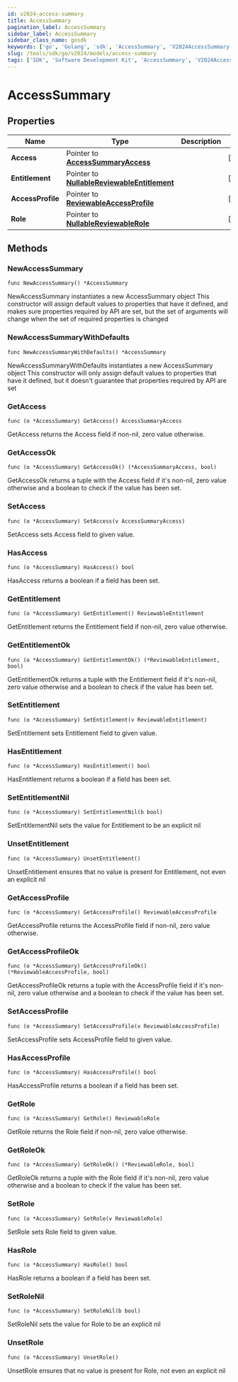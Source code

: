 ```yaml
---
id: v2024-access-summary
title: AccessSummary
pagination_label: AccessSummary
sidebar_label: AccessSummary
sidebar_class_name: gosdk
keywords: ['go', 'Golang', 'sdk', 'AccessSummary', 'V2024AccessSummary'] 
slug: /tools/sdk/go/v2024/models/access-summary
tags: ['SDK', 'Software Development Kit', 'AccessSummary', 'V2024AccessSummary']
---
```


# AccessSummary

## Properties

Name | Type | Description | Notes
------------ | ------------- | ------------- | -------------
**Access** | Pointer to [**AccessSummaryAccess**](access-summary-access) |  | [optional] 
**Entitlement** | Pointer to [**NullableReviewableEntitlement**](reviewable-entitlement) |  | [optional] 
**AccessProfile** | Pointer to [**ReviewableAccessProfile**](reviewable-access-profile) |  | [optional] 
**Role** | Pointer to [**NullableReviewableRole**](reviewable-role) |  | [optional] 

## Methods

### NewAccessSummary

`func NewAccessSummary() *AccessSummary`

NewAccessSummary instantiates a new AccessSummary object
This constructor will assign default values to properties that have it defined,
and makes sure properties required by API are set, but the set of arguments
will change when the set of required properties is changed

### NewAccessSummaryWithDefaults

`func NewAccessSummaryWithDefaults() *AccessSummary`

NewAccessSummaryWithDefaults instantiates a new AccessSummary object
This constructor will only assign default values to properties that have it defined,
but it doesn't guarantee that properties required by API are set

### GetAccess

`func (o *AccessSummary) GetAccess() AccessSummaryAccess`

GetAccess returns the Access field if non-nil, zero value otherwise.

### GetAccessOk

`func (o *AccessSummary) GetAccessOk() (*AccessSummaryAccess, bool)`

GetAccessOk returns a tuple with the Access field if it's non-nil, zero value otherwise
and a boolean to check if the value has been set.

### SetAccess

`func (o *AccessSummary) SetAccess(v AccessSummaryAccess)`

SetAccess sets Access field to given value.

### HasAccess

`func (o *AccessSummary) HasAccess() bool`

HasAccess returns a boolean if a field has been set.

### GetEntitlement

`func (o *AccessSummary) GetEntitlement() ReviewableEntitlement`

GetEntitlement returns the Entitlement field if non-nil, zero value otherwise.

### GetEntitlementOk

`func (o *AccessSummary) GetEntitlementOk() (*ReviewableEntitlement, bool)`

GetEntitlementOk returns a tuple with the Entitlement field if it's non-nil, zero value otherwise
and a boolean to check if the value has been set.

### SetEntitlement

`func (o *AccessSummary) SetEntitlement(v ReviewableEntitlement)`

SetEntitlement sets Entitlement field to given value.

### HasEntitlement

`func (o *AccessSummary) HasEntitlement() bool`

HasEntitlement returns a boolean if a field has been set.

### SetEntitlementNil

`func (o *AccessSummary) SetEntitlementNil(b bool)`

 SetEntitlementNil sets the value for Entitlement to be an explicit nil

### UnsetEntitlement
`func (o *AccessSummary) UnsetEntitlement()`

UnsetEntitlement ensures that no value is present for Entitlement, not even an explicit nil
### GetAccessProfile

`func (o *AccessSummary) GetAccessProfile() ReviewableAccessProfile`

GetAccessProfile returns the AccessProfile field if non-nil, zero value otherwise.

### GetAccessProfileOk

`func (o *AccessSummary) GetAccessProfileOk() (*ReviewableAccessProfile, bool)`

GetAccessProfileOk returns a tuple with the AccessProfile field if it's non-nil, zero value otherwise
and a boolean to check if the value has been set.

### SetAccessProfile

`func (o *AccessSummary) SetAccessProfile(v ReviewableAccessProfile)`

SetAccessProfile sets AccessProfile field to given value.

### HasAccessProfile

`func (o *AccessSummary) HasAccessProfile() bool`

HasAccessProfile returns a boolean if a field has been set.

### GetRole

`func (o *AccessSummary) GetRole() ReviewableRole`

GetRole returns the Role field if non-nil, zero value otherwise.

### GetRoleOk

`func (o *AccessSummary) GetRoleOk() (*ReviewableRole, bool)`

GetRoleOk returns a tuple with the Role field if it's non-nil, zero value otherwise
and a boolean to check if the value has been set.

### SetRole

`func (o *AccessSummary) SetRole(v ReviewableRole)`

SetRole sets Role field to given value.

### HasRole

`func (o *AccessSummary) HasRole() bool`

HasRole returns a boolean if a field has been set.

### SetRoleNil

`func (o *AccessSummary) SetRoleNil(b bool)`

 SetRoleNil sets the value for Role to be an explicit nil

### UnsetRole
`func (o *AccessSummary) UnsetRole()`

UnsetRole ensures that no value is present for Role, not even an explicit nil


